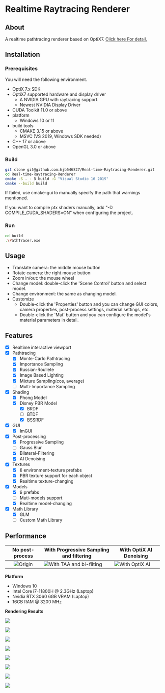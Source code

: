 # Realtime Raytracing Renderer

## About

A realtime pathtracing renderer based on OptiX7. [Cilck here For detail.](docs/brief.pdf)

## Installation

### Prerequisites

You will need the following environment.

- OptiX 7.x SDK
- OptiX7 supported hardware and display driver
  - A NVIDIA GPU with raytracing support.
  - Newest  NVIDIA Display Driver
- CUDA Toolkit 11.0 or above
- platform
  - Windows 10 or 11
- build tools
  - CMAKE 3.15 or above
  - MSVC (VS 2019, Windows SDK needed)
- C++ 17 or above
- OpenGL 3.0 or above

### Build

``` bash 
git clone git@github.com:hjb546827/Real-time-Raytracing-Renderer.git
cd Real-time-Raytracing-Renderer
cmake -S . - B build -G "Visual Studio 16 2019"
cmake --build build
```

If failed, use cmake-gui to manually specify the path that warnings mentioned. 

If you want to compile ptx shaders manually, add "-D COMPILE_CUDA_SHADERS=ON" when configuring the project.

### Run

```bash
cd build
.\PathTracer.exe
```

## Usage

- Translate camera: the middle mouse button
- Rotate camera: the right mouse button
- Zoom in/out: the mouse wheel
- Change model: double-click the 'Scene Control' button and select model.
- Change environment: the same as changing model.
- Customize
  - Double-click the 'Properties' button and you can change GUI colors, camera properties, post-process settings, material settings, etc.
  - Double-click the 'Mat' button and you can configure the model's material parameters in detail.

## Features

- [x] Realtime interactive viewport
- [x] Pathtracing
  - [x] Monte-Carlo Pathtracing
  - [x] Importance Sampling
  - [x] Russian-Roullete
  - [x] Image Based Lighting
  - [x] Mixture Sampling(cos, average)
  - [ ] Multi-Importance Sampling
- [x] Shading
  - [x] Phong Model
  - [x] Disney PBR Model
    - [x] BRDF
    - [ ] BTDF
    - [x] BSSRDF
- [x] GUI
  - [x] ImGUI
- [x] Post-processing
  - [x] Progressive Sampling
  - [ ] Gauss Blur
  - [x] Bilateral-Filtering
  - [x] AI Denoising
- [x] Textures
  - [x] 8 environment-texture prefabs
  - [x] PBR texture support for each object
  - [x] Realtime texture-changing
- [x] Models
  - [x] 9 prefabs
  - [ ] Muti-models support
  - [x] Realtime model-changing
- [x] Math Library
  - [x] GLM
  - [ ] Custom Math Library

## Performance

|           No post-process            | With Progressive Sampling and filtering               | With OptiX AI Denoising                          |
| :----------------------------------: | ----------------------------------------------------- | ------------------------------------------------ |
| ![Origin](docs/img/salle_origin.png) | ![With TAA and bi-filting](docs/img/salle_bf_80f.png) | ![With  OptiX AI](docs/img/salle_optixAI_ON.png) |

**Platform**

- Windows 10
- Intel Core i7-11800H @ 2.3GHz (Laptop)
- Nvidia RTX 3060 6GB VRAM (Laptop)
- 16GB RAM @ 3200 MHz

**Rendering Results**

![](docs/img/helmet.png)

![](docs/img/livingroom.png)

![](docs/img/enableBSDF.png)

![](docs/img/mirror.png)

![](docs/img/sponza.png)

![](docs/img/mc.png)

![](docs/img/by.png)

![](docs/img/reflect.png)